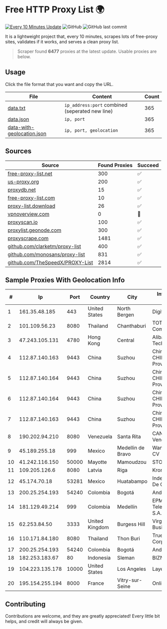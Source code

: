 
# Free HTTP Proxy List 🌍

[![Every 10 Minutes Update](https://github.com/mertguvencli/http-proxy-list/actions/workflows/main.yml/badge.svg?branch=main)](https://github.com/mertguvencli/http-proxy-list/actions/workflows/main.yml)
![GitHub](https://img.shields.io/github/license/mertguvencli/http-proxy-list)
![GitHub last commit](https://img.shields.io/github/last-commit/mertguvencli/http-proxy-list)

It is a lightweight project that, every 10 minutes, scrapes lots of free-proxy sites, validates if it works, and serves a clean proxy list.


> Scraper found **6477** proxies at the latest update. Usable proxies are below.

## Usage

Click the file format that you want and copy the URL.


|File|Content|Count|
|----|-------|-----|
|[data.txt](https://raw.githubusercontent.com/mertguvencli/http-proxy-list/main/proxy-list/data.txt)|`ip_address:port` combined (seperated new line)|365|
|[data.json](https://raw.githubusercontent.com/mertguvencli/http-proxy-list/main/proxy-list/data.json)|`ip, port`|365|
|[data-with-geolocation.json](https://raw.githubusercontent.com/mertguvencli/http-proxy-list/main/proxy-list/data-with-geolocation.json)|`ip, port, geolocation`|365|

## Sources

|Source|Found Proxies|Succeed|
|------|-------------|-------|
|[free-proxy-list.net](https://free-proxy-list.net)|300|✅|
|[us-proxy.org](https://www.us-proxy.org)|200|✅|
|[proxydb.net](http://proxydb.net)|15|✅|
|[free-proxy-list.com](https://free-proxy-list.com/?page=&port=&type%5B%5D=http&type%5B%5D=https&up_time=0&search=Search)|10|✅|
|[proxy-list.download](https://www.proxy-list.download/HTTP)|26|✅|
|[vpnoverview.com](https://vpnoverview.com/privacy/anonymous-browsing/free-proxy-servers)|0|🚫|
|[proxyscan.io](https://www.proxyscan.io)|100|✅|
|[proxylist.geonode.com](https://proxylist.geonode.com/api/proxy-list?limit=300&page=1&sort_by=lastChecked&sort_type=desc&protocols=http,https)|300|✅|
|[proxyscrape.com](https://api.proxyscrape.com/v2/?request=displayproxies&protocol=http&timeout=10000&country=all&ssl=all&anonymity=all)|1481|✅|
|[github.com/clarketm/proxy-list](https://raw.githubusercontent.com/clarketm/proxy-list/master/proxy-list-raw.txt)|400|✅|
|[github.com/monosans/proxy-list](https://raw.githubusercontent.com/monosans/proxy-list/main/proxies/http.txt)|831|✅|
|[github.com/TheSpeedX/PROXY-List](https://raw.githubusercontent.com/TheSpeedX/PROXY-List/master/http.txt)|2814|✅|


## Sample Proxies With Geolocation Info

|#|Ip|Port|Country|City|Internet Service Provider|
|-|--|----|-------|----|-------------------------|
|1|161.35.48.185|443|United States|North Bergen|DigitalOcean, LLC|
|2|101.109.56.23|8080|Thailand|Chanthaburi|TOT Public Company Limited|
|3|47.243.105.131|4780|Hong Kong|Central|Alibaba (US) Technology Co., Ltd.|
|4|112.87.140.163|9443|China|Suzhou|China Unicom CHINA169 Jiangsu Province Network|
|5|112.87.140.164|9443|China|Suzhou|China Unicom CHINA169 Jiangsu Province Network|
|6|112.87.140.164|9443|China|Suzhou|China Unicom CHINA169 Jiangsu Province Network|
|7|112.87.140.163|9443|China|Suzhou|China Unicom CHINA169 Jiangsu Province Network|
|8|190.202.94.210|8080|Venezuela|Santa Rita|CANTV Servicios, Venezuela|
|9|45.189.255.18|999|Mexico|Medellin de Bravo|Wantelco SAS de CV|
|10|41.242.116.150|50000|Mayotte|Mamoudzou|STOI-block1|
|11|109.205.126.6|8080|Latvia|Riga|Kronospan Riga SIA|
|12|45.174.70.18|53281|Mexico|Huatabampo|Index Datacom S.a. De C.V.|
|13|200.25.254.193|54240|Colombia|Bogotá|Andinet ON Line|
|14|181.129.49.214|999|Colombia|Medellín|EPM Telecomunicaciones S.A. E.S.P.|
|15|62.253.84.50|3333|United Kingdom|Burgess Hill|Virgin Media Business|
|16|110.171.84.180|8080|Thailand|Thon Buri|True Internet Corporation CO. Ltd.|
|17|200.25.254.193|54240|Colombia|Bogotá|Andinet ON Line|
|18|182.253.183.67|80|Indonesia|Sleman|BIZNET|
|19|104.223.135.178|10000|United States|Los Angeles|LayerHost|
|20|195.154.255.194|8000|France|Vitry-sur-Seine|Online S.A.S.|



## Contributing

Contributions are welcome, and they are greatly appreciated! Every
little bit helps, and credit will always be given.

